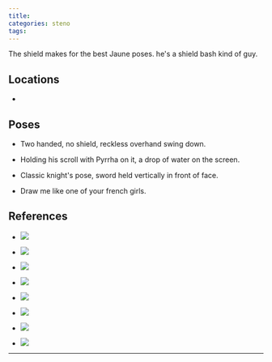 ```yaml
---
title: 
categories: steno
tags: 
---
```


The shield makes for the best Jaune poses. he's a shield bash kind of guy.


## Locations

- 

## Poses

* Two handed, no shield, reckless overhand swing down.

* Holding his scroll with Pyrrha on it, a drop of water on the screen.

* Classic knight's pose, sword held vertically in front of face. 

* Draw me like one of your french girls. 

## References

* ![](http://i.imgur.com/Afj0UA4.png)

* ![](http://i.imgur.com/L0oaR3B.jpg)

* ![](http://i.imgur.com/Jntj6Ip.png)

* ![](http://i.imgur.com/lVYjk3X.jpg)

* ![](http://i.imgur.com/SupyL4J.png)

* ![](http://i.imgur.com/JQxDiT4.png)

* ![](http://i.imgur.com/qYNHaW5.png)

* ![](http://i.imgur.com/euRkPxv.png)

---
